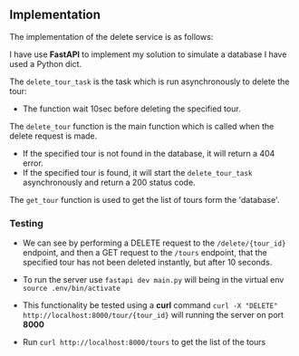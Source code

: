 ## Implementation
The implementation of the delete service is as follows:

I have use **FastAPI** to implement my solution to simulate a database I have used a Python dict.

The `delete_tour_task` is the task which is run asynchronously to delete the tour:
- The function wait 10sec before deleting the specified tour.

The `delete_tour` function is the main function which is called when the delete request is made.
- If the specified tour is not found in the database, it will return a 404 error.
- If the specified tour is found, it will start the `delete_tour_task` asynchronously and return a 200 status code.

The `get_tour` function is used to get the list of tours form the 'database'.  

### Testing
- We can see by performing a DELETE request to the `/delete/{tour_id}` endpoint, and then a GET request to the `/tours` endpoint, that the specified tour has not been deleted instantly, but after 10 seconds.

- To run the server use `fastapi dev main.py` will being in the virtual env `source .env/bin/activate`

- This functionality be tested using a **curl** command
`curl -X "DELETE" http://localhost:8000/tour/{tour_id}` will running the server on port **8000**

- Run `curl http://localhost:8000/tours` to get the list of the tours
